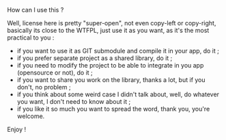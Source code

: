 How can I use this ?  

Well, license here is pretty "super-open", not even copy-left or copy-right, 
basically its close to the WTFPL, just use it as you want, 
as it's the most practical to you : 

* if you want to use it as GIT submodule and compile it in your app, do it ; 
* if you prefer separate project as a shared library, do it ; 
* if you need to modify the project to be able to integrate in you app (opensource or not), do it ; 
* if you want to share you work on the library, thanks a lot, but if you don't, no problem ;
* if you think about some weird case I didn't talk about, well, do whatever you want, I don't need to know about it ;
* if you like it so much you want to spread the word, thank you, you're welcome.

Enjoy !